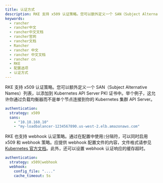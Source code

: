 ```yaml
---
title: 认证方式
description: RKE 支持 x509 认证策略。您可以额外定义一个 SAN（Subject Alternative Names）列表，以添加到 Kubernetes API Server PKI 证书中。举个例子，这允许你通过负载均衡器而不是单个节点连接到你的 Kubernetes 集群 API Server。
keywords:
  - rancher
  - rancher中文
  - rancher中文文档
  - rancher官网
  - rancher文档
  - Rancher
  - rancher 中文
  - rancher 中文文档
  - rancher cn
  - RKE
  - 配置选项
  - 认证方式
---
```


RKE 支持 x509 认证策略。您可以额外定义一个 SAN（Subject Alternative Names）列表，以添加到 Kubernetes API Server PKI 证书中。举个例子，这允许你通过负载均衡器而不是单个节点连接到你的 Kubernetes 集群 API Server。

```yaml
authentication:
  strategy: x509
  sans:
    - "10.18.160.10"
    - "my-loadbalancer-1234567890.us-west-2.elb.amazonaws.com"
```

RKE 也支持 webhook 认证策略。通过在配置中使用`|`分隔符，可以同时启用 x509 和 webhook 策略。应提供 webhook 配置文件的内容，文件格式请参见[Kubernetes 官方文档](https://kubernetes.io/docs/reference/access-authn-authz/authentication/#webhook-token-authentication)。此外，还可以设置 webhook 认证响应的缓存超时。

```yaml
authentication:
  strategy: x509|webhook
  webhook:
    config_file: "...."
    cache_timeout: 5s
```
